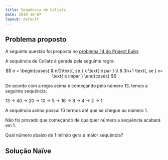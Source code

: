 ```yaml
---
title: Sequência de Collatz
date: 2019-10-07
layout: default
---
```


## Problema proposto

A seguinte questão foi proposta no [problema 14 do Project Euler](https://www.projecteuler.net/problem=14 "Problema 14 do Project Euler").

A sequência de Collatz é gerada pela seguinte regra:

$$
n =
\begin{cases}
 & n/2\text{, se } x \text{ é par } \\
 & 3n+1 \text{, se } x= \text{ é ímpar }
\end{cases}
$$

De acordo com a regra acima e começando pelo número 13, temos a seguinte sequência:

13 -> 40 -> 20 -> 10 -> 5 -> 16 -> 8 -> 4 -> 2 -> 1

A sequência acima possui 10 termos até que se chegue ao número 1.

Não foi provado que começando de qualquer número a sequência acabará em 1.

Qual número abaixo de 1 milhão gera a maior sequência?

## Solução Naïve

